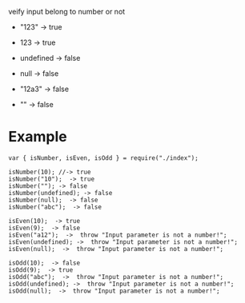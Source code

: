 veify input belong to number or not

* "123" -> true

* 123 -> true

* undefined -> false

* null -> false 

* "12a3" -> false

* "" -> false


# Example 

    var { isNumber, isEven, isOdd } = require("./index");

    isNumber(10); //-> true
    isNumber("10");  -> true 
    isNumber(""); -> false 
    isNumber(undefined); -> false
    isNumber(null);  -> false
    isNumber("abc");  -> false

    isEven(10);  -> true
    isEven(9);  -> false
    isEven("a12");  ->  throw "Input parameter is not a number!";
    isEven(undefined); ->  throw "Input parameter is not a number!";
    isEven(null);  ->  throw "Input parameter is not a number!";

    isOdd(10);  -> false
    isOdd(9);  -> true
    isOdd("abc");  ->  throw "Input parameter is not a number!";
    isOdd(undefined); ->  throw "Input parameter is not a number!";
    isOdd(null);  ->  throw "Input parameter is not a number!";

